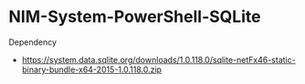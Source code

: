 # NIM-System-PowerShell-SQLite

Dependency
* https://system.data.sqlite.org/downloads/1.0.118.0/sqlite-netFx46-static-binary-bundle-x64-2015-1.0.118.0.zip
